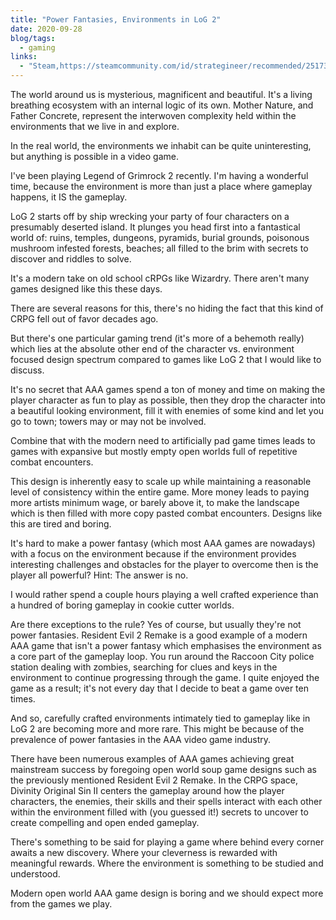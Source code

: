 ```yaml
---
title: "Power Fantasies, Environments in LoG 2"
date: 2020-09-28
blog/tags:
  - gaming
links:
  - "Steam,https://steamcommunity.com/id/strategineer/recommended/251730/"
---
```


The world around us is mysterious, magnificent and beautiful. It's a living
breathing ecosystem with an internal logic of its own. Mother Nature, and Father
Concrete, represent the interwoven complexity held within the environments that
we live in and explore.

In the real world, the environments we inhabit can be quite uninteresting, but
anything is possible in a video game.

I've been playing Legend of Grimrock 2 recently. I'm having a wonderful time,
because the environment is more than just a place where gameplay happens, it IS
the gameplay.

LoG 2 starts off by ship wrecking your party of four characters on a presumably
deserted island. It plunges you head first into a fantastical world of: ruins,
temples, dungeons, pyramids, burial grounds, poisonous mushroom infested
forests, beaches; all filled to the brim with secrets to discover and riddles to
solve.

It's a modern take on old school cRPGs like Wizardry. There aren't many games
designed like this these days.

There are several reasons for this, there's no hiding the fact that this kind of
CRPG fell out of favor decades ago.

But there's one particular gaming trend (it's more of a behemoth really) which
lies at the absolute other end of the character vs. environment focused design
spectrum compared to games like LoG 2 that I would like to discuss.

It's no secret that AAA games spend a ton of money and time on making the player
character as fun to play as possible, then they drop the character into a
beautiful looking environment, fill it with enemies of some kind and let you go
to town; towers may or may not be involved.

Combine that with the modern need to artificially pad game times leads to games
with expansive but mostly empty open worlds full of repetitive combat
encounters.

This design is inherently easy to scale up while maintaining a reasonable level
of consistency within the entire game. More money leads to paying more artists
minimum wage, or barely above it, to make the landscape which is then filled
with more copy pasted combat encounters. Designs like this are tired and boring.

It's hard to make a power fantasy (which most AAA games are nowadays) with a
focus on the environment because if the environment provides interesting
challenges and obstacles for the player to overcome then is the player all
powerful? Hint: The answer is no.

I would rather spend a couple hours playing a well crafted experience than a
hundred of boring gameplay in cookie cutter worlds.

Are there exceptions to the rule? Yes of course, but usually they're not power
fantasies. Resident Evil 2 Remake is a good example of a modern AAA game that
isn't a power fantasy which emphasises the environment as a core part of the
gameplay loop. You run around the Raccoon City police station dealing with
zombies, searching for clues and keys in the environment to continue progressing
through the game. I quite enjoyed the game as a result; it's not every day that
I decide to beat a game over ten times.

And so, carefully crafted environments intimately tied to gameplay like in LoG 2
are becoming more and more rare. This might be because of the prevalence of
power fantasies in the AAA video game industry.

There have been numerous examples of AAA games achieving great mainstream
success by foregoing open world soup game designs such as the previously
mentioned Resident Evil 2 Remake. In the CRPG space, Divinity Original Sin II
centers the gameplay around how the player characters, the enemies, their skills
and their spells interact with each other within the environment filled with
(you guessed it!) secrets to uncover to create compelling and open ended
gameplay.

There's something to be said for playing a game where behind every corner awaits
a new discovery. Where your cleverness is rewarded with meaningful rewards.
Where the environment is something to be studied and understood.

Modern open world AAA game design is boring and we should expect more from the
games we play.

